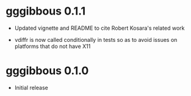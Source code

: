 # gggibbous 0.1.1

* Updated vignette and README to cite Robert Kosara's related work

* vdiffr is now called conditionally in tests so as to avoid issues on platforms
  that do not have X11

# gggibbous 0.1.0

* Initial release